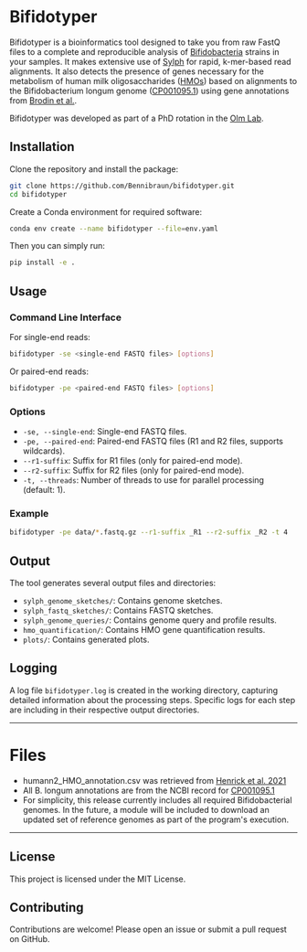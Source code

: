 # Bifidotyper

Bifidotyper is a bioinformatics tool designed to take you from raw FastQ files to a complete and reproducible analysis of [Bifidobacteria](https://en.wikipedia.org/wiki/Bifidobacterium) strains in your samples. It makes extensive use of [Sylph](https://www.nature.com/articles/s41587-024-02412-y) for rapid, k-mer-based read alignments. It also detects the presence of genes necessary for the metabolism of human milk oligosaccharides ([HMOs](https://en.wikipedia.org/wiki/Human_milk_oligosaccharide)) based on alignments to the Bifidobacterium longum genome ([CP001095.1](https://www.ncbi.nlm.nih.gov/nuccore/CP001095.1/)) using gene annotations from [Brodin et al.](https://doi.org/10.1016/j.cell.2021.05.030).

Bifidotyper was developed as part of a PhD rotation in the [Olm Lab](https://www.colorado.edu/lab/olm/).

## Installation

Clone the repository and install the package:
```bash
git clone https://github.com/Bennibraun/bifidotyper.git
cd bifidotyper
```

Create a Conda environment for required software:
```bash
conda env create --name bifidotyper --file=env.yaml
```

Then you can simply run:
```bash
pip install -e .
```


## Usage

### Command Line Interface

For single-end reads:
```bash
bifidotyper -se <single-end FASTQ files> [options]
```

Or paired-end reads:
```bash
bifidotyper -pe <paired-end FASTQ files> [options]
```

### Options

- `-se, --single-end`: Single-end FASTQ files.
- `-pe, --paired-end`: Paired-end FASTQ files (R1 and R2 files, supports wildcards).
- `--r1-suffix`: Suffix for R1 files (only for paired-end mode).
- `--r2-suffix`: Suffix for R2 files (only for paired-end mode).
- `-t, --threads`: Number of threads to use for parallel processing (default: 1).

### Example
```bash
bifidotyper -pe data/*.fastq.gz --r1-suffix _R1 --r2-suffix _R2 -t 4
```

## Output

The tool generates several output files and directories:

- `sylph_genome_sketches/`: Contains genome sketches.
- `sylph_fastq_sketches/`: Contains FASTQ sketches.
- `sylph_genome_queries/`: Contains genome query and profile results.
- `hmo_quantification/`: Contains HMO gene quantification results.
- `plots/`: Contains generated plots.

## Logging

A log file `bifidotyper.log` is created in the working directory, capturing detailed information about the processing steps. Specific logs for each step are including in their respective output directories.

---

# Files
- humann2_HMO_annotation.csv was retrieved from [Henrick et al. 2021](https://data.mendeley.com/datasets/gc4d9h4x67/2)
- All B. longum annotations are from the NCBI record for [CP001095.1](https://www.ncbi.nlm.nih.gov/nuccore/CP001095.1/)
- For simplicity, this release currently includes all required Bifidobacterial genomes. In the future, a module will be included to download an updated set of reference genomes as part of the program's execution.

---

## License

This project is licensed under the MIT License.

## Contributing

Contributions are welcome! Please open an issue or submit a pull request on GitHub.
